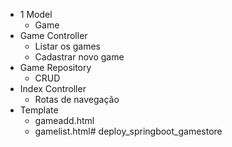 - 1 Model
    - Game
- Game Controller
    - Listar os games
    - Cadastrar novo game
- Game Repository
    - CRUD
- Index Controller
    - Rotas de navegação
- Template
    - gameadd.html
    - gamelist.html# deploy_springboot_gamestore
